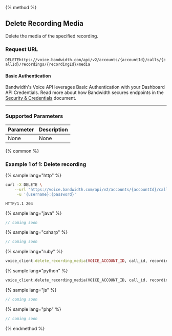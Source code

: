 {% method %}

## Delete Recording Media

Delete the media of the specified recording.

### Request URL

<code class="delete">DELETE</code>`https://voice.bandwidth.com/api/v2/accounts/{accountId}/calls/{callId}/recordings/{recordingId}/media`

#### Basic Authentication

Bandwidth's Voice API leverages Basic Authentication with your Dashboard API Credentials. Read more about how Bandwidth secures endpoints in the [Security & Credentials](../../../guides/accountCredentials.md) document.

---

### Supported Parameters

| Parameter | Description |
|:----------|:------------|
| None      | None        |

{% common %}

### Example 1 of 1: Delete recording

{% sample lang="http" %}

```bash
curl -X DELETE \
    --url "https://voice.bandwidth.com/api/v2/accounts/{accountId}/calls/{callId}/recordings/{recordingId}/media" \
     -u '{username}:{password}'
```

```
HTTP/1.1 204
```

{% sample lang="java" %}

```java
// coming soon
```

{% sample lang="csharp" %}

```csharp
// coming soon
```

{% sample lang="ruby" %}

```ruby
voice_client.delete_recording_media(VOICE_ACCOUNT_ID, call_id, recording_id)
```

{% sample lang="python" %}

```python
voice_client.delete_recording_media(VOICE_ACCOUNT_ID, call_id, recording_id)
```

{% sample lang="js" %}

```js
// coming soon
```

{% sample lang="php" %}

```php
// coming soon
```

{% endmethod %}
